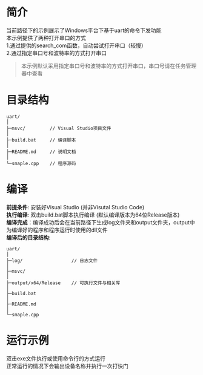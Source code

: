# 简介  
当前路径下的示例展示了Windows平台下基于uart的命令下发功能  
本示例提供了两种打开串口的方式  
1.通过提供的search_com函数，自动尝试打开串口（较慢）  
2.通过指定串口号和波特率的方式打开串口  

> 本示例默认采用指定串口号和波特率的方式打开串口，串口号请在任务管理器中查看  

# 目录结构
```
uart/
│
├─msvc/         // Visual Studio项目文件
│
├─build.bat     // 编译脚本
│
├─README.md     // 说明文档
│
└─smaple.cpp    // 程序源码
```

# 编译
**前提条件**: 安装好Visual Studio (并非Visutal Studio Code)  
**执行编译**: 双击build.bat脚本执行编译 (默认编译版本为64位Release版本)  
**编译完成**：编译成功后会在当前路径下生成log文件夹和output文件夹，output中为编译好的程序和程序运行时使用的dll文件  
**编译后的目录结构**:  
```
uart/
│
├─log/                  // 日志文件
│
├─msvc/
│
├─output/x64/Release    // 可执行文件与相关库
│
├─build.bat
│
├─README.md
│
└─smaple.cpp
```

# 运行示例
双击exe文件执行或使用命令行的方式运行  
正常运行的情况下会输出设备名称并执行一次打快门  